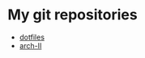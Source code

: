 # My git repositories

* [dotfiles](https://github.com/mochisvelas/dotfiles/)
* [arch-II](https://github.com/mochisvelas/arch-II)
